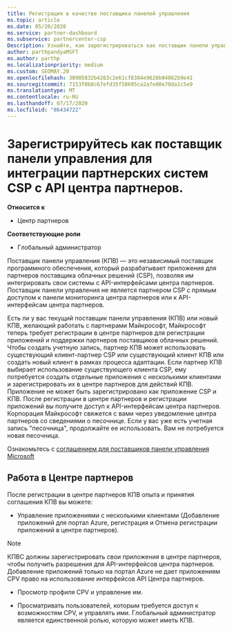 ```yaml
---
title: Регистрация в качестве поставщика панелей управления
ms.topic: article
ms.date: 05/20/2020
ms.service: partner-dashboard
ms.subservice: partnercenter-csp
Description: Узнайте, как зарегистрироваться как поставщик панели управления (КПВ) в центре партнеров.
author: parthpandyaMSFT
ms.author: parthp
ms.localizationpriority: medium
ms.custom: SEOMAY.20
ms.openlocfilehash: 38905832b4263c2e61cf8384e9626b04862b9e41
ms.sourcegitcommit: 7153f0b8c67efd35f58695ca2a7e00e70da1c5e9
ms.translationtype: MT
ms.contentlocale: ru-RU
ms.lasthandoff: 07/17/2020
ms.locfileid: "86434722"
---
```

# <a name="enroll-as-a-control-panel-vendor-to-help-integrate-csp-partner-systems-with-partner-center-apis"></a>Зарегистрируйтесь как поставщик панели управления для интеграции партнерских систем CSP с API центра партнеров.

**Относится к**

- Центр партнеров

**Соответствующие роли**

- Глобальный администратор

Поставщик панели управления (КПВ) — это независимый поставщик программного обеспечения, который разрабатывает приложения для партнеров поставщика облачных решений (CSP), позволяя им интегрировать свои системы с API-интерфейсами центра партнеров. Поставщик панели управления не является партнером CSP с прямым доступом к панели мониторинга центра партнеров или к API-интерфейсам центра партнеров.

Есть ли у вас текущий поставщик панели управления (КПВ) или новый КПВ, желающий работать с партнерами Майкрософт, Майкрософт теперь требует регистрации в центре партнеров для регистрации приложений и поддержки партнеров поставщиков облачных решений. Чтобы создать учетную запись, партнер КПВ может использовать существующий клиент-партнер CSP или существующий клиент КПВ или создать новый клиент в рамках процесса адаптации. Если партнер КПВ выбирает использование существующего клиента CSP, ему потребуется создать отдельные приложения с несколькими клиентами и зарегистрировать их в центре партнеров для действий КПВ. Приложение не может быть зарегистрировано как приложение CSP и КПВ. После регистрации в центре партнеров и регистрации приложений вы получите доступ к API-интерфейсам центра партнеров.  Корпорация Майкрософт свяжется с вами через уведомление центра партнеров со сведениями о песочнице. Если у вас уже есть учетная запись "песочница", продолжайте ее использовать. Вам не потребуется новая песочница.

Ознакомьтесь с [соглашением для поставщиков панели управления Microsoft](https://go.microsoft.com/fwlink/?linkid=2055198)


## <a name="working-in-partner-center"></a>Работа в Центре партнеров
После регистрации в центре партнеров КПВ опыта и принятия соглашения КПВ вы можете:

- Управление приложениями с несколькими клиентами (Добавление приложений для портал Azure, регистрация и Отмена регистрации приложений в центре партнеров).

>[!Note] 
>КПВС должны зарегистрировать свои приложения в центре партнеров, чтобы получить разрешения для API-интерфейсов центра партнеров. Добавление приложений только на портал Azure не дает приложениям CPV право на использование интерфейсов API Центра партнеров. 

- Просмотр профиля CPV и управление им. 

- Просматривать пользователей, которым требуется доступ к возможностям CPV, и управлять ими. Глобальный администратор является единственной ролью, которую может иметь КПВ.


